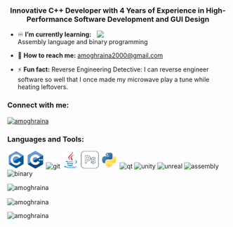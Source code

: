 
<h3 align="center">Innovative C++ Developer with 4 Years of Experience in High-Performance Software Development and GUI Design</h3>  
 <img align="right" width="300" src="https://github.com/user-attachments/assets/7fa7b973-ff96-4020-b82a-85972f41cdd4"/></p>

- ♾️ **I’m currently learning:** Assembly language and binary programming  
  
- 🔔 **How to reach me:** amoghraina2000@gmail.com 
  
- ⚡ **Fun fact:** Reverse Engineering Detective: I can reverse engineer software so well that I once made my microwave play a tune while heating leftovers.
  
<h3 align="left">Connect with me:</h3>  
<p align="left">  
<a href="https://linkedin.com/in/amoghraina" target="blank"><img align="center" src="https://raw.githubusercontent.com/rahuldkjain/github-profile-readme-generator/master/src/images/icons/Social/linked-in-alt.svg" alt="amoghraina" height="30" width="40" /></a>  
</p>  
  
<h3 align="left">Languages and Tools:</h3>  
<p align="left"> 
<img src="https://raw.githubusercontent.com/devicons/devicon/master/icons/c/c-original.svg" alt="c" width="40" height="40"/> 
<img src="https://raw.githubusercontent.com/devicons/devicon/master/icons/cplusplus/cplusplus-original.svg" alt="cplusplus" width="40" height="40"/> 
<img src="https://www.vectorlogo.zone/logos/git-scm/git-scm-icon.svg" alt="git" width="40" height="40"/> 
<img src="https://raw.githubusercontent.com/devicons/devicon/master/icons/java/java-original.svg" alt="java" width="40" height="40"/> 
<img src="https://raw.githubusercontent.com/devicons/devicon/master/icons/photoshop/photoshop-line.svg" alt="photoshop" width="40" height="40"/> 
<img src="https://raw.githubusercontent.com/devicons/devicon/master/icons/python/python-original.svg" alt="python" width="40" height="40"/> 
<img src="https://upload.wikimedia.org/wikipedia/commons/0/0b/Qt_logo_2016.svg" alt="qt" width="40" height="40"/> 
<img src="https://www.vectorlogo.zone/logos/unity3d/unity3d-icon.svg" alt="unity" width="40" height="40"/> 
<img src="https://raw.githubusercontent.com/kenangundogan/fontisto/036b7eca71aab1bef8e6a0518f7329f13ed62f6b/icons/svg/brand/unreal-engine.svg" alt="unreal" width="40" height="40"/> 
<img src="https://cdn.discordapp.com/attachments/971436560203542538/1269598790403362838/icons8-assembly-48.png?ex=66b0a583&is=66af5403&hm=e41d02e1b357a511b26583e2dacfd20d0024847dda30b82e4bb6be4ba55bdf90&" alt="assembly" width="40" height="40"/>
<img src="https://cdn.discordapp.com/attachments/971436560203542538/1269598790021550152/icons8-binary-30.png?ex=66b0a583&is=66af5403&hm=3d7f7fcc5c43db5692a71556e4a997ca5adc0e81e89337c9017721c7fd81675b&" alt="binary" width="40" height="40"/> 
</p>  
  
<p><img align="center" src="https://github-readme-stats.vercel.app/api/top-langs?username=amoghraina&show_icons=true&locale=en&layout=compact" alt="amoghraina" /></p>  
  
<p><img align="center" src="https://github-readme-streak-stats.herokuapp.com/?user=amoghraina&" alt="amoghraina" /></p>
  
<p align="left"> <img src="https://komarev.com/ghpvc/?username=amoghraina&label=Profile%20views&color=0e75b6&style=flat" alt="amoghraina" /> </p> 





